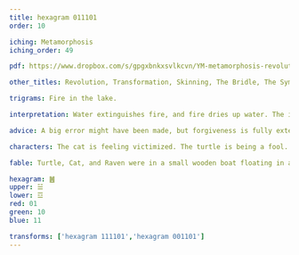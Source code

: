 ```yaml
---
title: hexagram 011101
order: 10

iching: Metamorphosis
iching_order: 49

pdf: https://www.dropbox.com/s/gpgxbnkxsvlkcvn/YM-metamorphosis-revolution.pdf?dl=0

other_titles: Revolution, Transformation, Skinning, The Bridle, The Symbol of Change, Molting, Changing, Radical Change, Overthrowing, Upheaval

trigrams: Fire in the lake. 

interpretation: Water extinguishes fire, and fire dries up water. The image of metamorphosis. Each changes the other. Mutually incompatible forces are in dialogue.  

advice: A big error might have been made, but forgiveness is fully extended after the fact when it turns out to have been a necessary mistake. It's time to grow.

characters: The cat is feeling victimized. The turtle is being a fool. The raven is playing the hero.

fable: Turtle, Cat, and Raven were in a small wooden boat floating in a lake. Turtle, growing cold, started a fire in the boat. Cat, fearing water almost as much as fire, gets mad at Turtle for burning their boat. Raven puts the fire out by dipping into the lake and flapping his wet wings violently above the fire, stirring up a lot of water, smoke, and ash into the boat and onto Cat's fur and into Turtle's mouth and eyes. The fire is out but they are now unrecognizable.

hexagram: ䷰
upper: ☱
lower: ☲
red: 01
green: 10
blue: 11

transforms: ['hexagram 111101','hexagram 001101']
---
```

